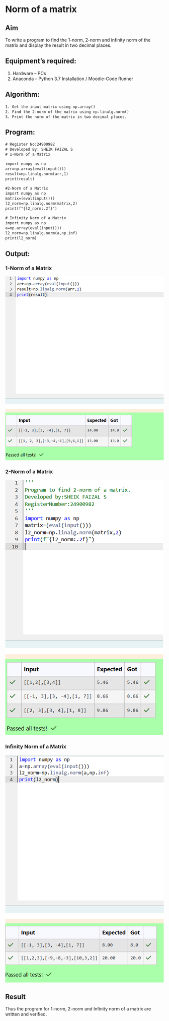 # Norm of a matrix
## Aim
To write a program to find the 1-norm, 2-norm and infinity norm of the matrix and display the result in two decimal places.
## Equipment’s required:
1.	Hardware – PCs
2.	Anaconda – Python 3.7 Installation / Moodle-Code Runner
## Algorithm:
	1. Get the input matrix using np.array()   
    2. Find the 2-norm of the matrix using np.linalg.norm()
	3. Print the norm of the matrix in two decimal places.
## Program:
```
# Register No:24900982
# Developed By: SHEIK FAIZAL S
# 1-Norm of a Matrix
```
```
import numpy as np
arr=np.array(eval(input()))
result=np.linalg.norm(arr,1)
print(result)
```

```
#2-Norm of a Matrix
import numpy as np
matrix=(eval(input()))
l2_norm=np.linalg.norm(matrix,2)
print(f"{l2_norm:.2f}")
```


```
# Infinity Norm of a Matrix
import numpy as np
a=np.array(eval(input()))
l2_norm=np.linalg.norm(a,np.inf)
print(l2_norm)

```
## Output:
### 1-Norm of a Matrix
![alt text](image.png)

### 2-Norm of a Matrix
![alt text](image-1.png)

### Infinity Norm of a Matrix
![alt text](image-2.png)

## Result
Thus the program for 1-norm, 2-norm and Infinity norm of a matrix are written and verified.
